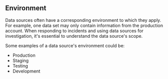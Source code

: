 ## Environment

Data sources often have a corresponding environment to which they apply. For example, one data set may only contain information from the production account. When responding to incidents and using data sources for investigation, it's essential to understand the data source's scope.

Some examples of a data source's environment could be:

- Production
- Staging
- Testing
- Development
